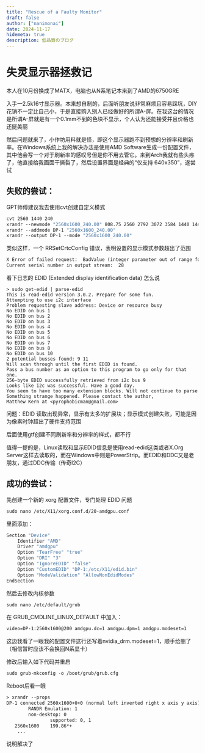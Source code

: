 ```yaml
---
title: "Rescue of a Faulty Monitor"
draft: false
author: ["nanimonai"]
date: 2024-11-17
hidemeta: true
description: 低品質のブログ
---
```

# **失灵显示器拯救记**

​本人在10月份换成了MATX，电脑也从N系笔记本来到了AMD的6750GRE    
  
  
入手一2.5k16寸显示器。本来想自制的，后面听朋友说非常麻烦且容易踩坑，DIY花销不一定比自己小，于是直接购入别人已经做好的所谓A-屏。在我这台的情况是所谓A-屏就是有一个0.1mm不到的色块不显示，个人认为还能接受并且价格也还挺美丽  

​然后问题就来了，小作坊用料就是怪，即这个显示器跑不到预想的分辨率和刷新率。在Windows系统上我的解决办法是使用AMD Software生成一份配置文件，其中他会写一个对于刷新率的感叹号但是你不用去管它。来到Arch我就有些头疼了，他直接给我画面干撕裂了，然后设置界面是经典的“仅支持 640x350”，遂尝试

## 失败的尝试：

GPT师傅建议我去使用cvt创建自定义模式

```1
cvt 2560 1440 240
xrandr --newmode "2560x1600_240.00" 808.75 2560 2792 3072 3584 1440 1443 1448 1493 -hsync +vsync
xrandr --addmode DP-1 "2560x1600_240.00"
xrandr --output DP-1 --mode "2560x1600_240.00"
```
类似这样，一个 RRSetCrtcConfig 错误，表明设置的显示模式参数超出了范围

```1
X Error of failed request:  BadValue (integer parameter out of range for operation)Major opcode of failed request:  140 (RANDR)Minor opcode of failed request:  21 (RRSetCrtcConfig)Value in failed request:  0x78Serial number of failed request:  28
Current serial number in output stream:  28
```


看下日志的 EDID (Extended display identification data) 怎么说

```sudo get-edid | parse-edid
> sudo get-edid | parse-edid
This is read-edid version 3.0.2. Prepare for some fun.
Attempting to use i2c interface
Problem requesting slave address: Device or resource busy
No EDID on bus 1
No EDID on bus 2
No EDID on bus 3
No EDID on bus 4
No EDID on bus 5
No EDID on bus 6
No EDID on bus 7
No EDID on bus 8
No EDID on bus 10
2 potential busses found: 9 11
Will scan through until the first EDID is found.
Pass a bus number as an option to this program to go only for that one.
256-byte EDID successfully retrieved from i2c bus 9
Looks like i2c was successful. Have a good day.
You seem to have too many extension blocks. Will not continue to parse
Something strange happened. Please contact the author,
Matthew Kern at <pyrophobicman@gmail.com>
```



问题：EDID 读取出现异常，显示有太多的扩展块；显示模式创建失败，可能是因为像素时钟超出了硬件支持范围

后面使用gtf创建不同刷新率和分辨率的样式，都不行    

值得一提的是，Linux读取和显示EDID信息是使用read-edid这类或者X.Org Server这样去读取的，而在Windows中则是PowerStrip。而EDID和DDC又是老朋友，通过DDC传输（传奇I2C）

## 成功的尝试：

先创建一个新的 xorg 配置文件，专门处理 EDID 问题

```1
sudo nano /etc/X11/xorg.conf.d/20-amdgpu.conf
```
里面添加：  

```1
Section "Device"
    Identifier "AMD"
    Driver "amdgpu"
    Option "TearFree" "true"
    Option "DRI" "3"
    Option "IgnoreEDID" "false"
    Option "CustomEDID" "DP-1:/etc/X11/edid.bin"
    Option "ModeValidation" "AllowNonEdidModes"
EndSection
```
然后去修改内核参数  

```1
sudo nano /etc/default/grub
```

在 GRUB_CMDLINE_LINUX_DEFAULT 中加入：  
```1
video=DP-1:2560x1600@200 amdgpu.dc=1 amdgpu.dpm=1 amdgpu.modeset=1  
```
这边我看了一眼我的配置文件这行还写着nvidia_drm.modeset=1，顺手给删了（相信暂时应该不会换回N系显卡）

修改后输入如下代码并重启  

```1
sudo grub-mkconfig -o /boot/grub/grub.cfg
```

Reboot后看一眼

```1
> xrandr --props
DP-1 connected 2560x1600+0+0 (normal left inverted right x axis y axis) 0mm x 0mm
        RANDR Emulation: 1 
        non-desktop: 0 
                supported: 0, 1
   2560x1600    199.86*+
    ...
```

说明解决了

